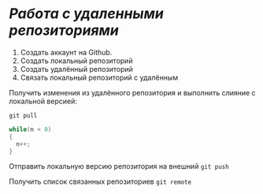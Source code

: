 # ***Работа с удаленными репозиториями***
1. Создать аккаунт на Github.
2. Создать локальный репозиторий
3. Создать удалённый репозиторий
4. Связать локальный репозиторий с удалённым

Получить изменения из удалённого репозитория и выполнить слияние с локальной версией:
```
git pull
```
```C#
while(n < 0)
{
  n++;
}
```
Отправить локальную версию репозитория на внешний `git push`

Получить список связанных репозиториев `git remote`
